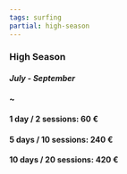 ```yaml
---
tags: surfing
partial: high-season
---
```


### High Season

#### *July - September*

#### ~

#### 1 day / 2 sessions: 60 €

#### 5 days / 10 sessions: 240 €

#### 10 days / 20 sessions: 420 €
